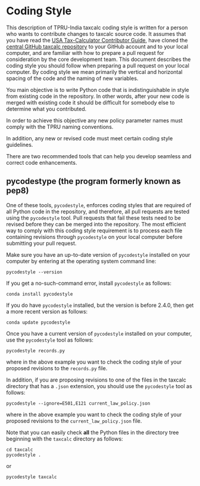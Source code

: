 Coding Style
============

This description of TPRU-India taxcalc coding style is written for a
person who wants to contribute changes to taxcalc source code.
It assumes that you have read the [USA Tax-Calculator Contributor
Guide](https://github.com/PSLmodels/Tax-Calculator/blob/master/docs/docs/contributing/contributor_guide.md#contributor-guide),
have cloned the [central GitHub taxcalc
repository](https://github.com/TPRU-India/taxcalc)
to your GitHub account and to your local computer, and are familiar
with how to prepare a pull request for consideration by the core
development team.  This document describes the coding style you should
follow when preparing a pull request on your local computer.  By coding
style we mean primarily the vertical and horizontal spacing of the
code and the naming of new variables.

You main objective is to write Python code that is indistinguishable
in style from existing code in the repository.  In other words, after
your new code is merged with existing code it should be difficult for
somebody else to determine what you contributed.

In order to achieve this objective any new policy parameter names must
comply with the TPRU naming conventions.

In addition, any new or revised code must meet certain coding style
guidelines.

There are two recommended tools that can help you develop seamless and
correct code enhancements.

pycodestype (the program formerly known as pep8)
------------------------------------------------

One of these tools, `pycodestyle`, enforces coding styles that are required
of all Python code in the repository, and therefore, all pull requests
are tested using the `pycodestyle` tool.  Pull requests that fail these
tests need to be revised before they can be merged into the
repository.  The most efficient way to comply with this coding style
requirement is to process each file containing revisions through
`pycodestyle` on your local computer before submitting your pull request.

Make sure you have an up-to-date version of `pycodestyle` installed on your
computer by entering at the operating system command line:
```
pycodestyle --version
```
If you get a no-such-command error, install `pycodestyle` as follows:
```
conda install pycodestyle
```
If you do have `pycodestyle` installed, but the version is before 2.4.0,
then get a more recent version as follows:
```
conda update pycodestyle
```
Once you have a current version of `pycodestyle` installed on your computer,
use the `pycodestyle` tool as follows:
```
pycodestyle records.py
```
where in the above example you want to check the coding style of your
proposed revisions to the `records.py` file.

In addition, if you are proposing revisions to one of the files in the
taxcalc directory that has a `.json` extension, you should use the
`pycodestyle` tool as follows:
```
pycodestyle --ignore=E501,E121 current_law_policy.json
```
where in the above example you want to check the coding style of your
proposed revisions to the `current_law_policy.json` file.

Note that you can easily check **all** the Python files in the
directory tree beginning with the `taxcalc` directory as follows:
```
cd taxcalc
pycodestyle .
```
or
```
pycodestyle taxcalc
```
